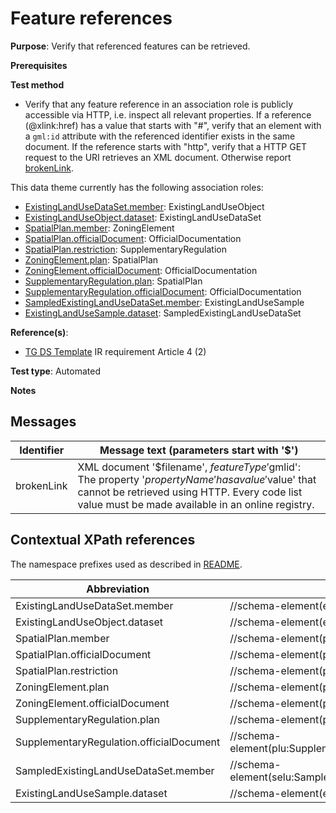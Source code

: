 # Feature references

**Purpose**: Verify that referenced features can be retrieved.

**Prerequisites**

**Test method**

* Verify that any feature reference in an association role is publicly accessible via HTTP, i.e. inspect all relevant properties. If a reference (@xlink:href) has a value that starts with "#", verify that an element with a `gml:id` attribute with the referenced identifier exists in the same document. If the reference starts with "http", verify that a HTTP GET request to the URI retrieves an XML document. Otherwise report [brokenLink](#brokenLink).

This data theme currently has the following association roles:

* [ExistingLandUseDataSet.member](#elumember): ExistingLandUseObject
* [ExistingLandUseObject.dataset](#dataset): ExistingLandUseDataSet
* [SpatialPlan.member](#plumember): ZoningElement
* [SpatialPlan.officialDocument](#pluofficialDocument1): OfficialDocumentation
* [SpatialPlan.restriction](#restriction): SupplementaryRegulation
* [ZoningElement.plan](#plan): SpatialPlan
* [ZoningElement.officialDocument](#pluofficialDocument2): OfficialDocumentation
* [SupplementaryRegulation.plan](#plan2): SpatialPlan
* [SupplementaryRegulation.officialDocument](#pluofficialDocument3): OfficialDocumentation
* [SampledExistingLandUseDataSet.member](#selumember): ExistingLandUseSample
* [ExistingLandUseSample.dataset](#seludataset): SampledExistingLandUseDataSet

**Reference(s)**: 

* [TG DS Template](./README.md#ref_TG_DS_tmpl) IR requirement Article 4 (2)

**Test type**: Automated

**Notes**

## Messages

Identifier  |  Message text (parameters start with '$')
---------------------------------------------------------- | -------------------------------------------------------------------------
brokenLink <a name="brokenLink"/>  |  XML document '$filename', $featureType '$gmlid': The property '$propertyName' has a value '$value' that cannot be retrieved using HTTP. Every code list value must be made available in an online registry. 

## Contextual XPath references

The namespace prefixes used as described in [README](./README.md#namespaces).

Abbreviation                                               |  XPath expression    | Multiplicity    | Voidable
---------------------------------------------------------- | ---------------------|-----------------|------------
ExistingLandUseDataSet.member <a name ="elumember"></a>	| //schema-element(elu:ExistingLandUseDataSet)/elu:member/@xlink:href | 0..\* | No
ExistingLandUseObject.dataset <a name ="dataset"></a>	| //schema-element(elu:ExistingLandUseObject)/elu:dataset/@xlink:href | 1 | No
SpatialPlan.member <a name ="plumember"></a>	| //schema-element(plu:SpatialPlan)/plu:member/@xlink:href | 0..\* | No
SpatialPlan.officialDocument <a name ="pluofficialDocument1"></a>	| //schema-element(plu:SpatialPlan)/plu:officialDocument/@xlink:href | 1..\* | Yes
SpatialPlan.restriction <a name ="restriction"></a>	| //schema-element(plu:SpatialPlan)/plu:restriction/@xlink:href | 0..\* | No
ZoningElement.plan <a name ="plan"></a>	| //schema-element(plu:ZoningElement)/plu:plan/@xlink:href | 1 | No
ZoningElement.officialDocument <a name ="pluofficialDocument2"></a>	| //schema-element(plu:ZoningElement)/plu:officialDocument/@xlink:href | 1..\* | Yes
SupplementaryRegulation.plan <a name ="plan2"></a>	| //schema-element(plu:SupplementaryRegulation)/plu:plan/@xlink:href | 1 | No
SupplementaryRegulation.officialDocument <a name ="pluofficialDocument3"></a>	| //schema-element(plu:SupplementaryRegulation)/plu:officialDocument/@xlink:href | 1..\* | Yes
SampledExistingLandUseDataSet.member <a name ="selumember"></a>	| //schema-element(selu:SampledExistingLandUseDataSet)/selu:member/@xlink:href | 0..\* | No
ExistingLandUseSample.dataset <a name ="seludataset"></a>	| //schema-element(elu:ExistingLandUseSample)/selu:dataset/@xlink:href | 1 | No
